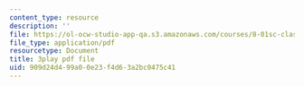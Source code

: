 ```yaml
---
content_type: resource
description: ''
file: https://ol-ocw-studio-app-qa.s3.amazonaws.com/courses/8-01sc-classical-mechanics-fall-2016/909d24d499a00e23f4d63a2bc0475c41_xtpW7fw8s34.pdf
file_type: application/pdf
resourcetype: Document
title: 3play pdf file
uid: 909d24d4-99a0-0e23-f4d6-3a2bc0475c41
---
```

